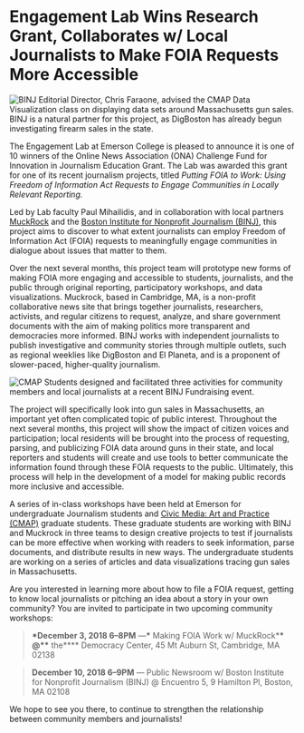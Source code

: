# Engagement Lab Wins Research Grant, Collaborates w/ Local Journalists to Make FOIA Requests More Accessible

![BINJ Editorial Director, Chris Faraone, advised the CMAP Data Visualization class on displaying data sets around Massachusetts gun sales. BINJ is a natural partner for this project, as DigBoston has already begun investigating firearm sales in the state.](https://res.cloudinary.com/engagement-lab-home/image/upload/v1/homepage-2.0/news/medium/1_adJAMo2BvloSCce2ir17JA.jpeg)

The Engagement Lab at Emerson College is pleased to announce it is one of 10 winners of the Online News Association (ONA) Challenge Fund for Innovation in Journalism Education Grant. The Lab was awarded this grant for one of its recent journalism projects, titled _Putting FOIA to Work: Using Freedom of Information Act Requests to Engage Communities in Locally Relevant Reporting._

Led by Lab faculty Paul Mihailidis, and in collaboration with local partners [MuckRock](https://www.muckrock.com/) and the [Boston Institute for Nonprofit Journalism (BINJ)](https://binjonline.org/), this project aims to discover to what extent journalists can employ Freedom of Information Act (FOIA) requests to meaningfully engage communities in dialogue about issues that matter to them.

Over the next several months, this project team will prototype new forms of making FOIA more engaging and accessible to students, journalists, and the public through original reporting, participatory workshops, and data visualizations. Muckrock, based in Cambridge, MA, is a non-profit collaborative news site that brings together journalists, researchers, activists, and regular citizens to request, analyze, and share government documents with the aim of making politics more transparent and democracies more informed. BINJ works with independent journalists to publish investigative and community stories through multiple outlets, such as regional weeklies like DigBoston and El Planeta, and is a proponent of slower-paced, higher-quality journalism.

![CMAP Students designed and facilitated three activities for community members and local journalists at a recent BINJ Fundraising event.](https://res.cloudinary.com/engagement-lab-home/image/upload/v1/homepage-2.0/news/medium/1_GHBmr4kro-L-1Xt1t0HzJQ.jpeg)

The project will specifically look into gun sales in Massachusetts, an important yet often complicated topic of public interest. Throughout the next several months, this project will show the impact of citizen voices and participation; local residents will be brought into the process of requesting, parsing, and publicizing FOIA data around guns in their state, and local reporters and students will create and use tools to better communicate the information found through these FOIA requests to the public. Ultimately, this process will help in the development of a model for making public records more inclusive and accessible.

A series of in-class workshops have been held at Emerson for undergraduate Journalism students and [Civic Media: Art and Practice (CMAP)](https://elab.emerson.edu/cmap) graduate students. These graduate students are working with BINJ and Muckrock in three teams to design creative projects to test if journalists can be more effective when working with readers to seek information, parse documents, and distribute results in new ways. The undergraduate students are working on a series of articles and data visualizations tracing gun sales in Massachusetts.

Are you interested in learning more about how to file a FOIA request, getting to know local journalists or pitching an idea about a story in your own community? You are invited to participate in two upcoming community workshops:

> **\*December 3, 2018 6–8PM** —**\*** Making FOIA Work w/ MuckRock\***\* @\*\*** the\*\*\*\* Democracy Center, 45 Mt Auburn St, Cambridge, MA 02138

> **December 10, 2018 6–9PM** — Public Newsroom w/ Boston Institute for Nonprofit Journalism (BINJ) @ Encuentro 5, 9 Hamilton Pl, Boston, MA 02108

We hope to see you there, to continue to strengthen the relationship between community members and journalists!
